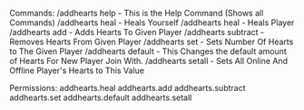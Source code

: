 Commands:
/addhearts help - This is the Help Command (Shows all Commands)
/addhearts heal - Heals Yourself
/addhearts heal <Player> - Heals Player
/addhearts add <Number Of Hearts> <Player> - Adds Hearts To Given Player
/addhearts subtract <Number Of Hearts> <Player> - Removes Hearts From Given Player
/addhearts set <Number Of Hearts> <Player> - Sets Number Of Hearts to The Given Player
/addhearts default <Number Of Hearts> - This Changes the default amount of Hearts For New Player Join With.
/addhearts setall <Number Of Hearts> - Sets All Online And Offline Player's Hearts to This Value

Permissions:
addhearts.heal
addhearts.add
addhearts.subtract
addhearts.set
addhearts.default
addhearts.setall
